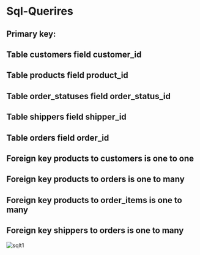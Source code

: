 # Sql-Querires
## Primary key:
## Table customers field customer_id
## Table products field product_id
## Table order_statuses field order_status_id
## Table shippers field shipper_id

## Table orders field order_id

## Foreign key products to customers is one to one
## Foreign key products to orders is one to many
## Foreign key products to order_items is one to many
## Foreign key shippers to orders  is one to many

![sqlt1](https://user-images.githubusercontent.com/127099573/228222456-1289fede-a35a-4ca9-b60c-c783591a60a2.jpg)

